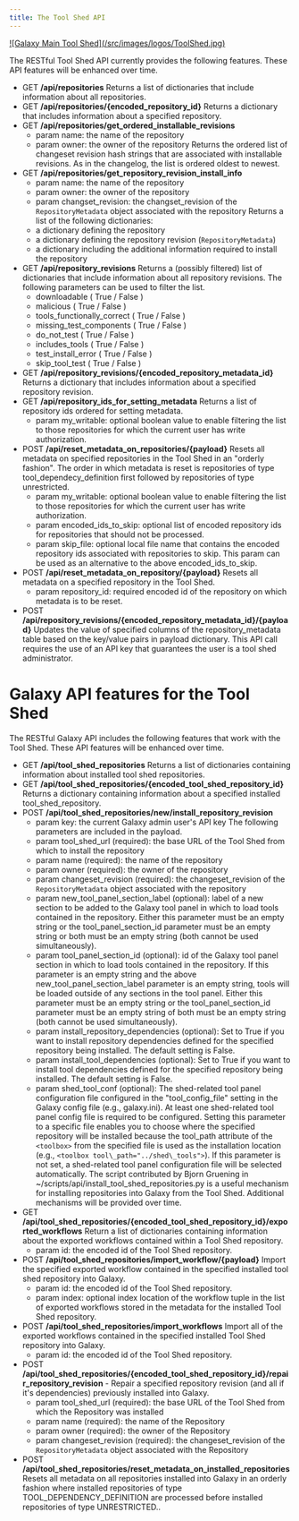 ```yaml
---
title: The Tool Shed API
---
```

<div class='center'> <a href='http://toolshed.g2.bx.psu.edu'>![Galaxy Main Tool Shed](/src/images/logos/ToolShed.jpg)</a> </div>




The RESTful Tool Shed API currently provides the following features. These API features will be enhanced over time.

* GET **/api/repositories**
  Returns a list of dictionaries that include information about all repositories.
* GET **/api/repositories/{encoded\_repository\_id}**
  Returns a dictionary that includes information about a specified repository.
* GET **/api/repositories/get\_ordered\_installable\_revisions**
  * param name: the name of the repository
  * param owner: the owner of the repository
  Returns the ordered list of changeset revision hash strings that are associated with installable revisions. As in the changelog, the list is ordered oldest to newest.
* GET **/api/repositories/get\_repository\_revision\_install\_info**
  * param name: the name of the repository
  * param owner: the owner of the repository
  * param changset\_revision: the changset\_revision of the `RepositoryMetadata` object associated with the repository
  Returns a list of the following dictionaries:
  * a dictionary defining the repository
  * a dictionary defining the repository revision (`RepositoryMetadata`)
  * a dictionary including the additional information required to install the repository
* GET **/api/repository\_revisions**
  Returns a (possibly filtered) list of dictionaries that include information about all repository revisions. The following parameters can be used to filter the list.
  * downloadable ( True / False )
  * malicious ( True / False )
  * tools\_functionally\_correct ( True / False )
  * missing\_test\_components ( True / False )
  * do\_not\_test ( True / False )
  * includes\_tools ( True / False )
  * test\_install\_error ( True / False )
  * skip\_tool\_test ( True / False )
* GET **/api/repository\_revisions/{encoded\_repository\_metadata\_id}**
  Returns a dictionary that includes information about a specified repository revision.
* GET **/api/repository\_ids\_for\_setting\_metadata**
  Returns a list of repository ids ordered for setting metadata.
  * param my\_writable: optional boolean value to enable filtering the list to those repositories for which the current user has write authorization.
* POST **/api/reset\_metadata\_on\_repositories/{payload}**
  Resets all metadata on specified repositories in the Tool Shed in an "orderly fashion". The order in which metadata is reset is repositories of type tool\_dependecy\_definition first followed by repositories of type unrestricted.
  * param my\_writable: optional boolean value to enable filtering the list to those repositories for which the current user has write authorization.
  * param encoded\_ids\_to\_skip: optional list of encoded repository ids for repositories that should not be processed.
  * param skip\_file: optional local file name that contains the encoded repository ids associated with repositories to skip. This param can be used as an alternative to the above encoded\_ids\_to\_skip.
* POST **/api/reset\_metadata\_on\_repository/{payload}**
  Resets all metadata on a specified repository in the Tool Shed.
  * param repository\_id: required encoded id of the repository on which metadata is to be reset.
* POST **/api/repository\_revisions/{encoded\_repository\_metadata\_id}/{payload}**
  Updates the value of specified columns of the repository\_metadata table based on the key/value pairs in payload dictionary. This API call requires the use of an API key that guarantees the user is a tool shed administrator.

# Galaxy API features for the Tool Shed

The RESTful Galaxy API includes the following features that work with the Tool Shed. These API features will be enhanced over time.

* GET **/api/tool\_shed\_repositories**
  Returns a list of dictionaries containing information about installed tool shed repositories.
* GET **/api/tool\_shed\_repositories/{encoded\_tool\_shed\_repository\_id}**
  Returns a dictionary containing information about a specified installed tool\_shed\_repository.
* POST **/api/tool\_shed\_repositories/new/install\_repository\_revision**
  * param key: the current Galaxy admin user's API key
  The following parameters are included in the payload.
  * param tool\_shed\_url (required): the base URL of the Tool Shed from which to install the repository
  * param name (required): the name of the repository
  * param owner (required): the owner of the repository
  * param changeset\_revision (required): the changeset\_revision of the `RepositoryMetadata` object associated with the repository
  * param new\_tool\_panel\_section\_label (optional): label of a new section to be added to the Galaxy tool panel in which to load tools contained in the repository. Either this parameter must be an empty string or the tool\_panel\_section\_id parameter must be an empty string or both must be an empty string (both cannot be used simultaneously).
  * param tool\_panel\_section\_id (optional): id of the Galaxy tool panel section in which to load tools contained in the repository. If this parameter is an empty string and the above new\_tool\_panel\_section\_label parameter is an empty string, tools will be loaded outside of any sections in the tool panel. Either this parameter must be an empty string or the tool\_panel\_section\_id parameter must be an empty string of both must be an empty string (both cannot be used simultaneously).
  * param install\_repository\_dependencies (optional): Set to True if you want to install repository dependencies defined for the specified repository being installed. The default setting is False.
  * param install\_tool\_dependencies (optional): Set to True if you want to install tool dependencies defined for the specified repository being installed. The default setting is False.
  * param shed\_tool\_conf (optional): The shed-related tool panel configuration file configured in the "tool\_config\_file" setting in the Galaxy config file (e.g., galaxy.ini). At least one shed-related tool panel config file is required to be configured. Setting this parameter to a specific file enables you to choose where the specified repository will be installed because the tool\_path attribute of the `<toolbox>` from the specified file is used as the installation location (e.g., `<toolbox tool\_path="../shed\_tools">`). If this parameter is not set, a shed-related tool panel configuration file will be selected automatically.
  The script contributed by Bjorn Gruening in ~/scripts/api/install\_tool\_shed\_repositories.py is a useful mechanism for installing repositories into Galaxy from the Tool Shed. Additional mechanisms will be provided over time.
* GET **/api/tool\_shed\_repositories/{encoded\_tool\_shed\_repository\_id}/exported\_workflows**
  Return a list of dictionaries containing information about the exported workflows contained within a Tool Shed repository.
  * param id: the encoded id of the Tool Shed repository.
* POST **/api/tool\_shed\_repositories/import\_workflow/{payload}**
  Import the specified exported workflow contained in the specified installed tool shed repository into Galaxy.
  * param id: the encoded id of the Tool Shed repository.
  * param index: optional index location of the workflow tuple in the list of exported workflows stored in the metadata for the installed Tool Shed repository.
* POST **/api/tool\_shed\_repositories/import\_workflows**
  Import all of the exported workflows contained in the specified installed Tool Shed repository into Galaxy.
  * param id: the encoded id of the Tool Shed repository.
* POST **/api/tool\_shed\_repositories/{encoded\_tool\_shed\_repository\_id}/repair\_repository\_revision** - Repair a specified repository revision (and all if it's dependencies) previously installed into Galaxy.
  * param tool\_shed\_url (required): the base URL of the Tool Shed from which the Repository was installed
  * param name (required): the name of the Repository
  * param owner (required): the owner of the Repository
  * param changeset\_revision (required): the changeset\_revision of the `RepositoryMetadata` object associated with the Repository
* POST **/api/tool\_shed\_repositories/reset\_metadata\_on\_installed\_repositories**
  Resets all metadata on all repositories installed into Galaxy in an orderly fashion where installed repositories of type TOOL\_DEPENDENCY\_DEFINITION are processed before installed repositories of type UNRESTRICTED..

